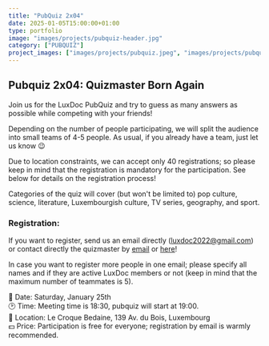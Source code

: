 ```yaml
---
title: "PubQuiz 2x04"
date: 2025-01-05T15:00:00+01:00
type: portfolio
image: "images/projects/pubquiz-header.jpg"
category: ["PUBQUIZ"]
project_images: ["images/projects/pubquiz.jpeg", "images/projects/pubquiz2.jpg"]
---
```


## Pubquiz 2x04: Quizmaster Born Again

Join us for the LuxDoc PubQuiz and try to guess as many answers as possible while competing with your friends!

Depending on the number of people participating, we will split the audience into small teams of 4-5 people. As usual, if you already have a team, just let us know 😉
	
Due to location constraints, we can accept only 40 registrations; so please keep in mind that the registration is mandatory for the participation. See below for details on the registration process!

Categories of the quiz will cover (but won't be limited to) pop culture, science, literature, Luxembourgish culture, TV series, geography, and sport.

### Registration:
If you want to register, send us an email directly (luxdoc2022@gmail.com) or contact directly the quizmaster by [email](mailto:quizmaster.lux@gmail.com) or [here](https://letzquiz.github.io/)!

In case you want to register more people in one email; please specify all names and if they are active LuxDoc members or not (keep in mind that the maximum number of teammates is 5).

📆 Date: Saturday, January 25th \
🕑 Time: Meeting time is 18:30, pubquiz will start at 19:00. \
📌 Location: Le Croque Bedaine, 139 Av. du Bois, Luxembourg \
💵 Price: Participation is free for everyone; registration by email is warmly recommended.
